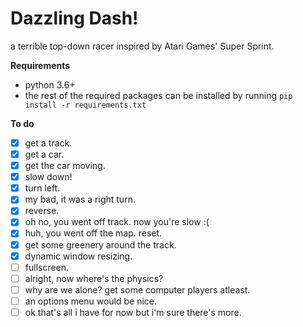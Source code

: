# Dazzling Dash!
a terrible top-down racer inspired by Atari Games' Super Sprint.

**Requirements**
- python 3.6+
- the rest of the required packages can be installed by running ```pip install -r requirements.txt```

**To do**
- [x] get a track.
- [x] get a car.
- [x] get the car moving.
- [x] slow down!
- [x] turn left.
- [x] my bad, it was a right turn.
- [x] reverse.
- [x] oh no, you went off track. now you're slow :(
- [x] huh, you went off the map. reset.
- [x] get some greenery around the track.
- [x] dynamic window resizing.
- [ ] fullscreen.
- [ ] alright, now where's the physics?
- [ ] why are we alone? get some computer players atleast.
- [ ] an options menu would be nice.
- [ ] ok that's all i have for now but i'm sure there's more.
